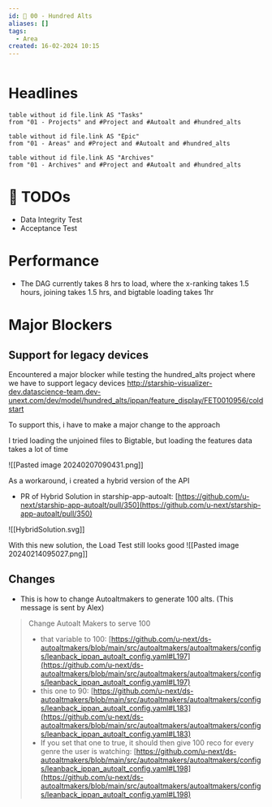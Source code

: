 ```yaml
---
id: 🕎 00 - Hundred Alts
aliases: []
tags:
  - Area
created: 16-02-2024 10:15
---
```

```toc
```
# Headlines

```dataview
table without id file.link AS "Tasks"
from "01 - Projects" and #Project and #Autoalt and #hundred_alts
```

```dataview
table without id file.link AS "Epic"
from "01 - Areas" and #Project and #Autoalt and #hundred_alts
```


```dataview
table without id file.link AS "Archives"
from "01 - Archives" and #Project and #Autoalt and #hundred_alts
```

#  🧮 TODOs
* Data Integrity Test
* Acceptance Test

# Performance

* The DAG currently takes 8 hrs to load, where the x-ranking takes 1.5 hours, joining takes 1.5 hrs, and bigtable loading takes 1hr

#  Major Blockers

## Support for legacy devices

Encountered a major blocker while testing the hundred_alts project where we have to support legacy devices
http://starship-visualizer-dev.datascience-team.dev-unext.com/dev/model/hundred_alts/ippan/feature_display/FET0010956/coldstart

To support this, i have to make a major change to the approach

I tried loading the unjoined files to Bigtable, but loading the features data takes a lot of time

![[Pasted image 20240207090431.png]]

As a workaround, i created a hybrid version of the API
* PR of Hybrid Solution in starship-app-autoalt: [https://github.com/u-next/starship-app-autoalt/pull/350](https://github.com/u-next/starship-app-autoalt/pull/350)

![[HybridSolution.svg]]


With this new solution, the Load Test still looks good
![[Pasted image 20240214095027.png]]

## Changes
* This is how to change Autoaltmakers to generate 100 alts. (This message is sent by Alex)
> Change Autoalt Makers to serve 100
> - that variable to 100: [https://github.com/u-next/ds-autoaltmakers/blob/main/src/autoaltmakers/autoaltmakers/configs/leanback_ippan_autoalt_config.yaml#L197](https://github.com/u-next/ds-autoaltmakers/blob/main/src/autoaltmakers/autoaltmakers/configs/leanback_ippan_autoalt_config.yaml#L197)
> - this one to 90: [https://github.com/u-next/ds-autoaltmakers/blob/main/src/autoaltmakers/autoaltmakers/configs/leanback_ippan_autoalt_config.yaml#L183](https://github.com/u-next/ds-autoaltmakers/blob/main/src/autoaltmakers/autoaltmakers/configs/leanback_ippan_autoalt_config.yaml#L183)
> - If you set that one to true, it should then give 100 reco for every genre the user is watching: [https://github.com/u-next/ds-autoaltmakers/blob/main/src/autoaltmakers/autoaltmakers/configs/leanback_ippan_autoalt_config.yaml#L198](https://github.com/u-next/ds-autoaltmakers/blob/main/src/autoaltmakers/autoaltmakers/configs/leanback_ippan_autoalt_config.yaml#L198)
> 
 
